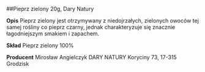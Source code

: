 ##Pieprz zielony 20g, Dary Natury

**Opis** Pieprz zielony jest otrzymywany z niedojrzałych, zielonych owoców tej samej rośliny co pieprz czarny, jednak charakteryzuje się znacznie łagodniejszym smakiem i zapachem.

**Skład** Pieprz zielony 100%

**Producent** Mirosław Angielczyk DARY NATURY
Koryciny 73, 17-315 Grodzisk

